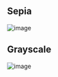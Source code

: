 ## Sepia
![image](https://github.com/user-attachments/assets/5129194c-af1c-4dc3-a217-0ef3defab064)
## Grayscale
![image](https://github.com/user-attachments/assets/deb99d56-9e38-4580-8347-5c989c45fa38)
